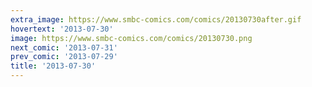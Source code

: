 ```yaml
---
extra_image: https://www.smbc-comics.com/comics/20130730after.gif
hovertext: '2013-07-30'
image: https://www.smbc-comics.com/comics/20130730.png
next_comic: '2013-07-31'
prev_comic: '2013-07-29'
title: '2013-07-30'
---
```


